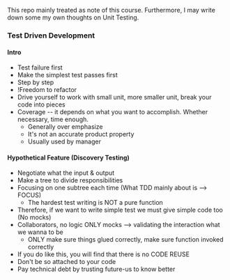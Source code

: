 This repo mainly treated as note of this course.
Furthermore, I may write down some my own thoughts on Unit Testing.


### Test Driven Development
#### Intro
- Test failure first
- Make the simplest test passes first
- Step by step
- !Freedom to refactor
- Drive yourself to work with small unit, more smaller unit, break your code into pieces
- Coverage -- it depends on what you want to accomplish. Whether necessary, time enough.
  - Generally over emphasize
  - It's not an accurate product property
  - Usually used by manager


#### Hypothetical Feature (Discovery Testing)
- Negotiate what the input & output
- Make a tree to divide responsibilities
- Focusing on one subtree each time (What TDD mainly about is --> FOCUS)
  - The hardest test writing is NOT a pure function
- Therefore, if we want to write simple test we must give simple code too (No mocks)
- Collaborators, no logic ONLY mocks --> validating the interaction what we wanna to be
  - ONLY make sure things glued correctly, make sure function invoked correctly
- If you do like this, you will find that there is no CODE REUSE
- Don't be so attached to your code
- Pay technical debt by trusting future-us to know better
